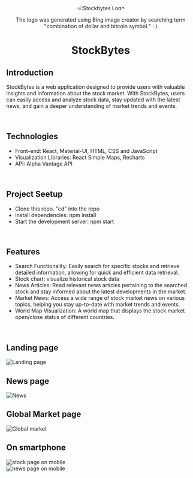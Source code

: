 <div align="center" ><img src="https://i.ibb.co/4dQKhSs/6fa89601-99ed-4e50-ac5c-eba726097528.jpg" alt="Stockbytes Logo" style="border-radius:50%">
<p>The logo was generated using Bing image creator by searching term "combination of dollar and bitcoin symbol " : )</p>
<h1>StockBytes</h1>
</div>
<h2>Introduction</h2>
<p>StockBytes is a web application designed to provide users with valuable insights and information about the stock market. With StockBytes, users can easily access and analyze stock data, stay updated with the latest news, and gain a deeper understanding of market trends and events.</p>
<br>
<h2>Technologies</h2>
<ul>
<li> Front-end: React, Material-UI, HTML, CSS and JavaScript </li>
<li>Visualization Libraries: React Simple Maps, Recharts</li>
<li>API: Alpha Vantage API</li>
</ul>
<br>
<h2>Project Seetup</h2>
<ul>
<li>Clone this repo. "cd" into the repo</li>
<li>Install dependencies: npm install</li>
<li>Start the development server: npm start</li>
</ul>
<br>
<h2>Features</h2>
<ul>
<li>Search Functionality: Easily search for specific stocks and retrieve detailed information, allowing for quick and efficient data retrieval.</li>
<li>Stock chart: visualize historical stock data</li>
<li>News Articles: Read relevant news articles pertaining to the searched stock and stay informed about the latest developments in the market.</li>
<li>Market News: Access a wide range of stock market news on various topics, helping you stay up-to-date with market trends and events.</li>
<li>World Map Visualization: A world map that displays the stock market open/close status of different countries.</li>
</ul>
<br>
<h2>Landing page</h2>
<img src="https://i.ibb.co/jGpcKMM/Screenshot-from-2023-06-29-20-55-27.png" alt="Landing page">
<br>
<h2>News page</h2>
<img src="https://i.ibb.co/pn5Dcn1/Screenshot-from-2023-06-29-20-53-36.png" alt="News">
<br>
<h2>Global Market page</h2>
<img src="https://i.ibb.co/M74t9B7/Screenshot-from-2023-06-29-20-54-23.png" alt="Global market">
<br>
<h2>On smartphone</h2>
<img src="https://i.ibb.co/JQ3RXhk/Screenshot-from-2023-06-29-21-11-56.png" alt="stock page on mobile">
<br>
<img src="https://i.ibb.co/gwhd5JV/Screenshot-from-2023-06-29-21-12-46.png" alt="news page on mobile">
